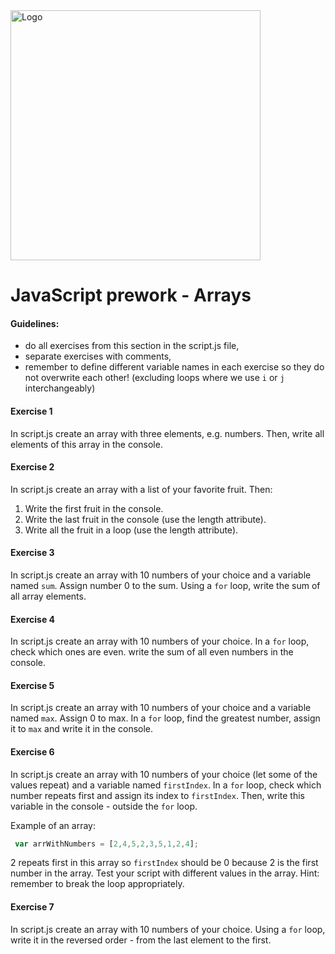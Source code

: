 <img alt="Logo" src="http://coderslab.pl/svg/logo-coderslab.svg" width="400">

#  JavaScript prework - Arrays

#### Guidelines:

* do all exercises from this section in the script.js file,
* separate exercises with comments,
* remember to define different variable names in each exercise so they do not overwrite each other!
  (excluding loops where we use ```i``` or ```j``` interchangeably)


#### Exercise 1

In script.js create an array with three elements, e.g. numbers. Then, write all elements of this array in the console.

#### Exercise 2

In script.js create an array with a list of your favorite fruit. Then:

1. Write the first fruit in the console.
2. Write the last fruit in the console (use the length attribute).
3. Write all the fruit in a loop (use the length attribute).

#### Exercise 3

In script.js create an array with 10 numbers of your choice and a variable named ```sum```. Assign number 0 to the sum. Using a ```for``` loop, write the sum of all array elements.

#### Exercise 4

In script.js create an array with 10 numbers of your choice. In a ```for``` loop, check which ones are even.
write the sum of all even numbers in the console.


#### Exercise 5

In script.js create an array with 10 numbers of your choice and a variable named  ```max```. Assign 0 to max. In a ```for``` loop, find the greatest number, assign it to ```max``` and write it in the console.

#### Exercise 6

In script.js create an array with 10 numbers of your choice (let some of the values repeat) and a variable named ```firstIndex```. In a ```for``` loop, check which number repeats first and assign its index to ```firstIndex```. Then, write this variable in the console - outside the ```for``` loop.

Example of an array:

```JavaScript
 var arrWithNumbers = [2,4,5,2,3,5,1,2,4];
 ```

2 repeats first in this array so ```firstIndex``` should be 0 because 2 is the first number in the array.
Test your script with different values in the array.
Hint: remember to break the loop appropriately.

#### Exercise 7

In script.js create an array with 10 numbers of your choice. Using a ```for``` loop, write it in the reversed order - from the last element to the first.
